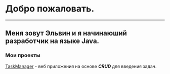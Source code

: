 # Добро пожаловать.
___
Меня зовут Эльвин и я начинаюший разработчик на языке __Java__. 
---
### Мои проекты

[TaskManager](https://github.com/ElvinTM/my-project/blob/master/TaskManager.md) - веб приложения на основе ___CRUD___ для введения задач.
